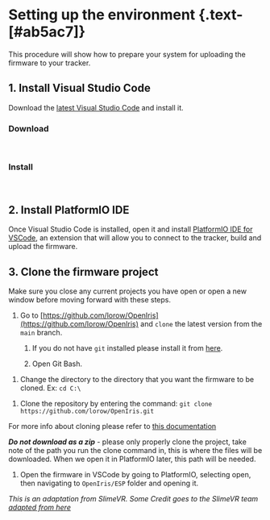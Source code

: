 <script setup>
import ImageCard from '../../vue/images/ImageComponent.vue'
import { image_settings } from '../../static/image_settings'
</script>

# Setting up the environment {.text-[#ab5ac7]}

This procedure will show how to prepare your system for uploading the firmware to your tracker.

## 1. Install Visual Studio Code

Download the [latest Visual Studio Code](https://code.visualstudio.com/download) and install it.

### Download

<br>
<ImageCard :options="image_settings.setup_vscode_image_one"/>

### Install

<br>
<ImageCard :options="image_settings.setup_vscode_image_two"/>

## 2. Install PlatformIO IDE

Once Visual Studio Code is installed, open it and install [PlatformIO IDE for VSCode](https://marketplace.visualstudio.com/items?itemName=platformio.platformio-ide), an extension that will allow you to connect to the tracker, build and upload the firmware.

<ImageCard :options="image_settings.setup_vscode_image_three"/>

## 3. Clone the firmware project

Make sure you close any current projects you have open or open a new window before moving forward with these steps.

1. Go to [https://github.com/lorow/OpenIris](https://github.com/lorow/OpenIris) and `clone` the latest version from the `main` branch.
   1. If you do not have `git` installed please install it from [here](https://git-scm.com/download/win).

   2. Open Git Bash.
<ImageCard :options="image_settings.setup_vscode_image_four"/>

   1. Change the directory to the directory that you want the firmware to be cloned. Ex: `cd C:\`

<ImageCard :options="image_settings.setup_vscode_image_five"/>

   1. Clone the repository by entering the command: `git clone https://github.com/lorow/OpenIris.git`

<ImageCard :options="image_settings.setup_vscode_image_six"/>

   For more info about cloning please refer to [this documentation](https://docs.github.com/en/repositories/creating-and-managing-repositories/cloning-a-repository)

   _**Do not download as a zip**_ - please only properly clone the project, take note of the path you run the clone command in, this is where the files will be downloaded. When we open it in PlatformIO later, this path will be needed.

1. Open the firmware in VSCode by going to PlatformIO, selecting open, then navigating to `OpenIris/ESP`  folder and opening it.

<ImageCard :options="image_settings.setup_vscode_image_seven"/>

_This is an adaptation from SlimeVR. Some Credit goes to the SlimeVR team [adapted from here](https://docs.slimevr.dev/firmware/setup-and-install.html)_
